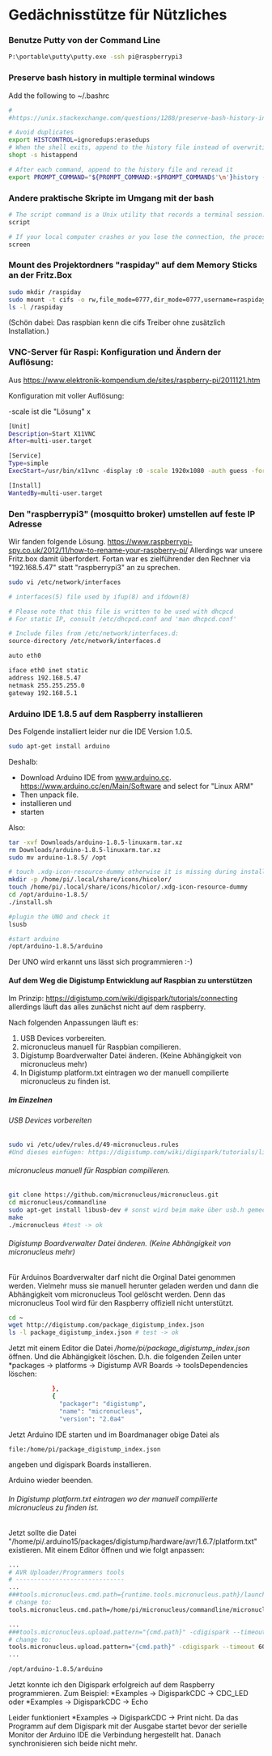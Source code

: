 # Gedächnisstütze für Nützliches

### Benutze Putty von der Command Line
```bash
P:\portable\putty\putty.exe -ssh pi@raspberrypi3
```

### Preserve bash history in multiple terminal windows

Add the following to ~/.bashrc
```bash
#
#https://unix.stackexchange.com/questions/1288/preserve-bash-history-in-multiple-terminal-windows

# Avoid duplicates
export HISTCONTROL=ignoredups:erasedups  
# When the shell exits, append to the history file instead of overwriting it
shopt -s histappend

# After each command, append to the history file and reread it
export PROMPT_COMMAND="${PROMPT_COMMAND:+$PROMPT_COMMAND$'\n'}history -a; history -c; history -r"
```

### Andere praktische Skripte im Umgang mit der bash
```bash
# The script command is a Unix utility that records a terminal session. The scriptreplay command offers a replay function to script. The session is captured in file name typescript by default.
script

# If your local computer crashes or you lose the connection, the processes or login sessions you establish through screen don't go away.
screen
```

### Mount des Projektordners "raspiday" auf dem Memory Sticks an der Fritz.Box
```bash
sudo mkdir /raspiday
sudo mount -t cifs -o rw,file_mode=0777,dir_mode=0777,username=raspiday,password=raspiday //fritz.box/FRITZ.NAS/SanDisk-Ultra-01/raspiday /raspiday
ls -l /raspiday
```
(Schön dabei: Das raspbian kenn die cifs Treiber ohne zusätzlich Installation.)

### VNC-Server für Raspi: Konfiguration und Ändern der Auflösung:
Aus https://www.elektronik-kompendium.de/sites/raspberry-pi/2011121.htm

Konfiguration mit voller Auflösung:

-scale ist die "Lösung" <breite in pix.>x<hoehe in pix.>

```bash
[Unit]
Description=Start X11VNC
After=multi-user.target

[Service]
Type=simple
ExecStart=/usr/bin/x11vnc -display :0 -scale 1920x1080 -auth guess -forever -lo$

[Install]
WantedBy=multi-user.target
```

### Den "raspberrypi3" (mosquitto broker) umstellen auf feste IP Adresse
Wir fanden folgende Lösung. 
https://www.raspberrypi-spy.co.uk/2012/11/how-to-rename-your-raspberry-pi/
Allerdings war unsere Fritz.box damit überfordert.
Fortan war es zielführender den Rechner via "192.168.5.47" statt "raspberrypi3" an zu sprechen. 

```bash
sudo vi /etc/network/interfaces
```

```bash
# interfaces(5) file used by ifup(8) and ifdown(8)

# Please note that this file is written to be used with dhcpcd
# For static IP, consult /etc/dhcpcd.conf and 'man dhcpcd.conf'

# Include files from /etc/network/interfaces.d:
source-directory /etc/network/interfaces.d

auto eth0

iface eth0 inet static
address 192.168.5.47
netmask 255.255.255.0
gateway 192.168.5.1
```

### Arduino IDE 1.8.5 auf dem Raspberry installieren
Des Folgende installiert leider nur die IDE Version 1.0.5.
```bash
sudo apt-get install arduino
```
Deshalb:
* Download Arduino IDE from www.arduino.cc. https://www.arduino.cc/en/Main/Software and select for "Linux ARM"
* Then unpack file.
* installieren und
* starten

Also:
```bash
tar -xvf Downloads/arduino-1.8.5-linuxarm.tar.xz
rm Downloads/arduino-1.8.5-linuxarm.tar.xz
sudo mv arduino-1.8.5/ /opt

# touch .xdg-icon-resource-dummy otherwise it is missing during install.sh
mkdir -p /home/pi/.local/share/icons/hicolor/
touch /home/pi/.local/share/icons/hicolor/.xdg-icon-resource-dummy
cd /opt/arduino-1.8.5/
./install.sh

#plugin the UNO and check it
lsusb

#start arduino
/opt/arduino-1.8.5/arduino
```
Der UNO wird erkannt uns lässt sich programmieren :-)


#### Auf dem Weg die Digistump Entwicklung auf Raspbian zu unterstützen

Im Prinzip: https://digistump.com/wiki/digispark/tutorials/connecting 
allerdings läuft das alles zunächst nicht auf dem raspberry.

Nach folgenden Anpassungen läuft es:
1. USB Devices vorbereiten.
2. micronucleus manuell für Raspbian compilieren.
3. Digistump Boardverwalter Datei änderen. (Keine Abhängigkeit von micronucleus mehr) 
4. In Digistump platform.txt eintragen wo der manuell compilierte micronucleus zu finden ist.

##### Im Einzelnen
###### USB Devices vorbereiten
```bash
sudo vi /etc/udev/rules.d/49-micronucleus.rules
#Und dieses einfügen: https://digistump.com/wiki/digispark/tutorials/linuxtroubleshooting
```

###### micronucleus manuell für Raspbian compilieren.
```bash
git clone https://github.com/micronucleus/micronucleus.git
cd micronucleus/commandline
sudo apt-get install libusb-dev # sonst wird beim make über usb.h gemeckert.
make
./micronucleus #test -> ok
```

###### Digistump Boardverwalter Datei änderen. (Keine Abhängigkeit von micronucleus mehr) 
Für Arduinos Boardverwalter darf nicht die Orginal Datei genommen werden.
Vielmehr muss sie manuell herunter geladen werden und dann
die Abhängigkeit vom micronucleus Tool gelöscht werden.
Denn das micronucleus Tool wird für den Raspberry offiziell nicht unterstützt. 
```bash
cd ~
wget http://digistump.com/package_digistump_index.json
ls -l package_digistump_index.json # test -> ok
```
Jetzt mit einem Editor die Datei */home/pi/package_digistump_index.json* öffnen.
Und die Abhängigkeit löschen. D.h. die folgenden Zeilen unter
*packages -> platforms -> Digistump AVR Boards -> toolsDependencies
löschen:
```bash
            },
            {
              "packager": "digistump",
              "name": "micronucleus",
              "version": "2.0a4"
```

Jetzt Arduino IDE starten und im Boardmanager obige Datei als
```bash
file:/home/pi/package_digistump_index.json
```
angeben und digispark Boards installieren.

Arduino wieder beenden.

###### In Digistump platform.txt eintragen wo der manuell compilierte micronucleus zu finden ist.
Jetzt sollte die Datei "/home/pi/.arduino15/packages/digistump/hardware/avr/1.6.7/platform.txt" 
existieren. Mit einem Editor öffnen und wie folgt anpassen:
```bash
...
# AVR Uploader/Programmers tools
# ------------------------------
...
###tools.micronucleus.cmd.path={runtime.tools.micronucleus.path}/launcher
# change to:
tools.micronucleus.cmd.path=/home/pi/micronucleus/commandline/micronucleus

...
###tools.micronucleus.upload.pattern="{cmd.path}" -cdigispark --timeout 60 -Uflash:w:{build.path}/{build.project_name}.hex:i
# change to:
tools.micronucleus.upload.pattern="{cmd.path}" -cdigispark --timeout 60 {build.path}/{build.project_name}.hex
...
```

```bash
/opt/arduino-1.8.5/arduino
```

Jetzt konnte ich den Digispark erfolgreich auf dem Raspberry programmieren. Zum Beispiel:
*Examples -> DigisparkCDC -> CDC_LED
oder
*Examples -> DigisparkCDC -> Echo


Leider funktioniert
*Examples -> DigisparkCDC -> Print
nicht. Da das Programm auf dem Digispark mit der Ausgabe startet bevor der 
serielle Monitor der Arduino IDE
die Verbindung hergestellt hat. Danach synchronisieren sich beide nicht mehr.
